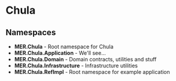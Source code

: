 # Chula

## Namespaces
  * **MER.Chula** - Root namespace for Chula
  * **MER.Chula.Application** - We'll see...
  * **MER.Chula.Domain** - Domain contracts, utilities and stuff
  * **MER.Chula.Infrastructure** - Infrastructure utilities
  * **MER.Chula.RefImpl** - Root namespace for example application